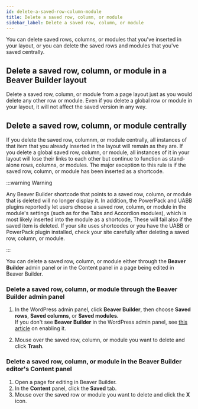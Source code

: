 ```yaml
---
id: delete-a-saved-row-column-module
title: Delete a saved row, column, or module
sidebar_label: Delete a saved row, column, or module
---
```


You can delete saved rows, columns, or modules that you've inserted in your
layout, or you can delete the saved rows and modules that you've saved
centrally.

## Delete a saved row, column, or module in a Beaver Builder layout

Delete a saved row, column, or module from a page layout just as you would
delete any other row or module. Even if you delete a global row or module in
your layout, it will not affect the saved version in any way.

## Delete a saved row, column, or module centrally

If you delete the saved row, columnm, or module centrally, all instances of
that item that you already inserted in the layout will remain as they are. If
you delete a global saved row, column, or module, all instances of it in your
layout will lose their links to each other but continue to function as stand-
alone rows, columns, or modules. The major exception to this rule is if the
saved row, column, or module has been inserted as a shortcode.

:::warning Warning

Any Beaver Builder shortcode that points to a saved row, column,
or module that is deleted will no longer display it. In addition, the
PowerPack and UABB plugins reportedly let users choose a saved row, column, or
module in the module's settings (such as for the Tabs and Accordion modules),
which is most likely inserted into the module as a shortcode, These will fail
also if the saved item is deleted. If your site uses shortcodes or you have
the UABB or PowerPack plugin installed, check your site carefully after
deleting a saved row, column, or module.

:::

You can delete a saved row, column, or module either through the **Beaver
Builder** admin panel or in the Content panel in a page being edited in Beaver
Builder.

### Delete a saved row, column, or module through the Beaver Builder admin panel

1. In the WordPress admin panel, click **Beaver Builder**, then choose **Saved rows**, **Saved columns**, or **Saved modules.**  
If you don't see **Beaver Builder** in the WordPress admin panel, see [this article](/beaver-builder/troubleshooting/miscellaneous/cant-find-the-beaver-builder-menu-in-the-admin-panel.md) on enabling it.

2. Mouse over the saved row, column, or module you want to delete and click **Trash**.

### Delete a saved row, column, or module in the Beaver Builder editor's Content panel

1. Open a page for editing in Beaver Builder.
2. In the **Content** panel, click the **Saved** tab.
3. Mouse over the saved row or module you want to delete and click the **X** icon.
